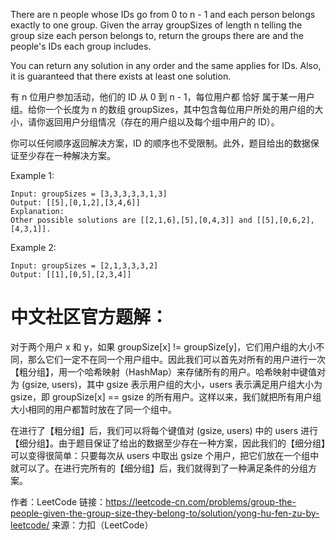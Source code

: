 There are n people whose IDs go from 0 to n - 1 and each person belongs exactly to one group. Given the array groupSizes of length n telling the group size each person belongs to, return the groups there are and the people's IDs each group includes.

You can return any solution in any order and the same applies for IDs. Also, it is guaranteed that there exists at least one solution. 

有 n 位用户参加活动，他们的 ID 从 0 到 n - 1，每位用户都 恰好 属于某一用户组。给你一个长度为 n 的数组 groupSizes，其中包含每位用户所处的用户组的大小，请你返回用户分组情况（存在的用户组以及每个组中用户的 ID）。

你可以任何顺序返回解决方案，ID 的顺序也不受限制。此外，题目给出的数据保证至少存在一种解决方案。

Example 1:

```
Input: groupSizes = [3,3,3,3,3,1,3]
Output: [[5],[0,1,2],[3,4,6]]
Explanation: 
Other possible solutions are [[2,1,6],[5],[0,4,3]] and [[5],[0,6,2],[4,3,1]].
```

Example 2:

```
Input: groupSizes = [2,1,3,3,3,2]
Output: [[1],[0,5],[2,3,4]]
```

# 中文社区官方题解：

对于两个用户 x 和 y，如果 groupSize[x] != groupSize[y]，它们用户组的大小不同，那么它们一定不在同一个用户组中。因此我们可以首先对所有的用户进行一次【粗分组】，用一个哈希映射（HashMap）来存储所有的用户。哈希映射中键值对为 (gsize, users)，其中 gsize 表示用户组的大小，users 表示满足用户组大小为 gsize，即 groupSize[x] == gsize 的所有用户。这样以来，我们就把所有用户组大小相同的用户都暂时放在了同一个组中。

在进行了【粗分组】后，我们可以将每个键值对 (gsize, users) 中的 users 进行【细分组】。由于题目保证了给出的数据至少存在一种方案，因此我们的【细分组】可以变得很简单：只要每次从 users 中取出 gsize 个用户，把它们放在一个组中就可以了。在进行完所有的【细分组】后，我们就得到了一种满足条件的分组方案。

作者：LeetCode
链接：https://leetcode-cn.com/problems/group-the-people-given-the-group-size-they-belong-to/solution/yong-hu-fen-zu-by-leetcode/
来源：力扣（LeetCode）